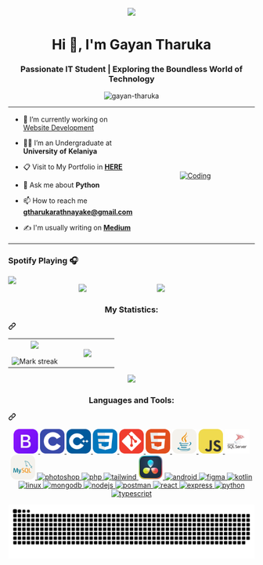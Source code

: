 

<p align="center">
  <img src="https://raw.githubusercontent.com/7oSkaaa/7oSkaaa/main/Images/about_me.gif" width= 115>
</p>

<h1 align="center">Hi 👋, I'm Gayan Tharuka</h1>
<h3 align="center">Passionate IT Student | Exploring the Boundless World of Technology</h3>

<p align="center"> <img src="https://komarev.com/ghpvc/?username=gayan-tharuka&label=Profile%20views&color=0e75b6&style=flat" alt="gayan-tharuka" /> </p>

<table align="center">
<tbody><tr border="none">
<td width="50%" align="left">
<ul dir="auto">
<li>
<p dir="auto">🔭 I’m currently working on <a href="https://hotzyfoods.com">Website Development</a></p>
</li>
<li>
<p dir="auto">🧑‍🎓 I’m an Undergraduate at <strong>University of Kelaniya</strong></p>
</li>
<li>
<p dir="auto">📋 Visit to My Portfolio in <strong><a href="https://gayantharuka.run.place/">HERE</a></strong></p>
</li>
<li>
<p dir="auto">💬 Ask me about <strong>Python</strong></p>
</li>
<li>
<p dir="auto">📫 How to reach me <strong><a href="mailto:gtharukarathnayake@gmail.com">gtharukarathnayake@gmail.com</a></strong></p>
</li>
<li>
<p dir="auto">✍️ I'm usually writing on <strong><a href="https://medium.com/@gayantharuka95">Medium</a></strong></p>
</li>
</ul>
</td>
<td width="50%" align="center">
  <a target="_blank" rel="noopener noreferrer nofollow" href="https://repository-images.githubusercontent.com/588181932/e36ec678-7984-4cdd-8e4c-a3932772ff8e"><img align="center" alt="Coding" width="450" src="https://repository-images.githubusercontent.com/588181932/e36ec678-7984-4cdd-8e4c-a3932772ff8e" style="max-width: 100%;"></a>
  </td>
</tr>
</tbody></table>

### Spotify Playing 🎧

<div align="center">
  <img src="https://novatorem.bgstatic.vercel.app/api/spotify" width= 500 style="float: left;">
  <img src="https://camo.githubusercontent.com/d8db642d6930b478003c60e7896857d2f367caef1c90271dd919bc3021d5bfea/68747470733a2f2f6d656469612e67697068792e636f6d2f6d656469612f4a3542315938515a6e7a5858624c514942752f67697068792e676966" width= 200 style="float: right;">
</div>


<p  align="center"> <img src="https://user-images.githubusercontent.com/73097560/115834477-dbab4500-a447-11eb-908a-139a6edaec5c.gif"> 

<div class="markdown-heading" dir="auto"><h3 align="center" tabindex="-1" class="heading-element" dir="auto">My Statistics:</h3><a id="user-content-my-statistics" class="anchor" aria-label="Permalink: My Statistics:" href="#my-statistics"><svg class="octicon octicon-link" viewBox="0 0 16 16" version="1.1" width="16" height="16" aria-hidden="true"><path d="m7.775 3.275 1.25-1.25a3.5 3.5 0 1 1 4.95 4.95l-2.5 2.5a3.5 3.5 0 0 1-4.95 0 .751.751 0 0 1 .018-1.042.751.751 0 0 1 1.042-.018 1.998 1.998 0 0 0 2.83 0l2.5-2.5a2.002 2.002 0 0 0-2.83-2.83l-1.25 1.25a.751.751 0 0 1-1.042-.018.751.751 0 0 1-.018-1.042Zm-4.69 9.64a1.998 1.998 0 0 0 2.83 0l1.25-1.25a.751.751 0 0 1 1.042.018.751.751 0 0 1 .018 1.042l-1.25 1.25a3.5 3.5 0 1 1-4.95-4.95l2.5-2.5a3.5 3.5 0 0 1 4.95 0 .751.751 0 0 1-.018 1.042.751.751 0 0 1-1.042.018 1.998 1.998 0 0 0-2.83 0l-2.5 2.5a1.998 1.998 0 0 0 0 2.83Z"></path></svg></a></div>

  
<table border="0" align="center">
<tr border="0">
<td width="50%" align="center">
  
  <img  align="center"  src="https://github-readme-stats.vercel.app/api?username=gayan-tharuka&theme=cobalt&show_icons=true&count_private=true" >
  <br></br>
  <img  title="🔥 Get streak stats for your profile at git.io/streak-stats" alt="Mark streak" src="https://github-readme-streak-stats.herokuapp.com/?user=gayan-tharuka&theme=dark&hide_border=true" />
  
</td>

<td width="50%" align="center">

  <img  align="center"  src="https://github-readme-stats.anuraghazra1.vercel.app/api/top-langs/?username=gayan-tharuka&theme=dark&hide_border=true&no-bg=true&no-frame=true&langs_count=10"/>
  
  </td>
</tr>
</table>

<p  align="center">
<img src="https://user-images.githubusercontent.com/73097560/115834477-dbab4500-a447-11eb-908a-139a6edaec5c.gif"> 

<div class="markdown-heading" dir="auto"><h3 align="center" tabindex="-1" class="heading-element" dir="auto">Languages and Tools:</h3><a id="user-content-languages-and-tools" class="anchor" aria-label="Permalink: Languages and Tools:" href="#languages-and-tools"><svg class="octicon octicon-link" viewBox="0 0 16 16" version="1.1" width="16" height="16" aria-hidden="true"><path d="m7.775 3.275 1.25-1.25a3.5 3.5 0 1 1 4.95 4.95l-2.5 2.5a3.5 3.5 0 0 1-4.95 0 .751.751 0 0 1 .018-1.042.751.751 0 0 1 1.042-.018 1.998 1.998 0 0 0 2.83 0l2.5-2.5a2.002 2.002 0 0 0-2.83-2.83l-1.25 1.25a.751.751 0 0 1-1.042-.018.751.751 0 0 1-.018-1.042Zm-4.69 9.64a1.998 1.998 0 0 0 2.83 0l1.25-1.25a.751.751 0 0 1 1.042.018.751.751 0 0 1 .018 1.042l-1.25 1.25a3.5 3.5 0 1 1-4.95-4.95l2.5-2.5a3.5 3.5 0 0 1 4.95 0 .751.751 0 0 1-.018 1.042.751.751 0 0 1-1.042.018 1.998 1.998 0 0 0-2.83 0l-2.5 2.5a1.998 1.998 0 0 0 0 2.83Z"></path></svg></a></div>

<p align="center" dir="auto"> <a href="https://getbootstrap.com" rel="nofollow"> <img src="https://github.com/tandpfun/skill-icons/raw/main/icons/Bootstrap.svg" alt="bootstrap" width="50" height="50" style="max-width: 100%;"> </a> <a href="https://www.cprogramming.com/" rel="nofollow"> <img src="https://github.com/tandpfun/skill-icons/raw/main/icons/C.svg" alt="c" width="50" height="50" style="max-width: 100%;"> </a> <a href="https://www.w3schools.com/cpp/" rel="nofollow"> <img src="https://github.com/tandpfun/skill-icons/raw/main/icons/CPP.svg" alt="cplusplus" width="50" height="50" style="max-width: 100%;"> </a> <a href="https://www.w3schools.com/css/" rel="nofollow"> <img src="https://github.com/tandpfun/skill-icons/raw/main/icons/CSS.svg" alt="css3" width="50" height="50" style="max-width: 100%;"> </a> <a href="https://git-scm.com/" rel="nofollow"> <img src="https://github.com/tandpfun/skill-icons/raw/main/icons/Git.svg" alt="git" width="50" height="50" style="max-width: 100%;"> </a> <a href="https://www.w3.org/html/" rel="nofollow"> <img src="https://github.com/tandpfun/skill-icons/raw/main/icons/HTML.svg" alt="html5" width="50" height="50" style="max-width: 100%;"> </a> <a href="https://www.java.com" rel="nofollow"> <img src="https://github.com/tandpfun/skill-icons/raw/main/icons/Java-Light.svg" alt="java" width="50" height="50" style="max-width: 100%;"> </a> <a href="https://developer.mozilla.org/en-US/docs/Web/JavaScript" rel="nofollow"> <img src="https://github.com/tandpfun/skill-icons/raw/main/icons/JavaScript.svg" alt="javascript" width="50" height="50" style="max-width: 100%;"> </a> <a href="https://www.microsoft.com/en-us/sql-server" rel="nofollow"> <img src="https://github.com/Scar1109/skill-icons/raw/Scar1109/icons/microsoftSQL.svg" alt="mssql" width="50" height="50" style="max-width: 100%;"> </a> <a href="https://www.mysql.com/" rel="nofollow"> <img src="https://github.com/tandpfun/skill-icons/raw/main/icons/MySQL-Light.svg" alt="mysql" width="50" height="50" style="max-width: 100%;"> </a> <a href="https://www.photoshop.com/en" rel="nofollow"> <img src="https://github.com/Scar1109/skill-icons/raw/Scar1109/icons/Photoshop.svg" alt="photoshop" width="50" height="50" style="max-width: 100%;"> </a> <a href="https://www.php.net" rel="nofollow"> <img src="https://github.com/Scar1109/skill-icons/raw/Scar1109/icons/PHP-Light.svg" alt="php" width="50" height="50" style="max-width: 100%;"> </a> <a href="https://tailwindcss.com/" rel="nofollow"> <img src="https://github.com/Scar1109/skill-icons/raw/Scar1109/icons/TailwindCSS-Light.svg" alt="tailwind" width="50" height="50" style="max-width: 100%;"> </a> <a href="https://www.blackmagicdesign.com/products/davinciresolve" rel="nofollow"> <img src="https://github.com/Scar1109/skill-icons/raw/Scar1109/icons/DavinchiResolve.svg" alt="DavinchiResolve" width="50" height="50" style="max-width: 100%;"> </a> <a href="https://developer.android.com" rel="nofollow"> <img src="https://github.com/Scar1109/skill-icons/raw/main/icons/AndroidStudio-Light.svg" alt="android" width="50" height="50" style="max-width: 100%;"> </a> <a href="https://www.figma.com/" rel="nofollow"> <img src="https://github.com/Scar1109/skill-icons/raw/main/icons/Figma-Light.svg" alt="figma" width="50" height="50" style="max-width: 100%;"> </a> <a href="https://kotlinlang.org" rel="nofollow"> <img src="https://github.com/Scar1109/skill-icons/raw/main/icons/Kotlin-Light.svg" alt="kotlin" width="50" height="50" style="max-width: 100%;"> </a> <a href="https://www.linux.org/" rel="nofollow"> <img src="https://github.com/Scar1109/skill-icons/raw/main/icons/Linux-Light.svg" alt="linux" width="50" height="50" style="max-width: 100%;"> </a> <a href="https://www.mongodb.com/" rel="nofollow"> <img src="https://github.com/Scar1109/skill-icons/raw/main/icons/MongoDB.svg" alt="mongodb" width="50" height="50" style="max-width: 100%;"> </a> <a href="https://nodejs.org" rel="nofollow"> <img src="https://github.com/Scar1109/skill-icons/raw/main/icons/NodeJS-Light.svg" alt="nodejs" width="50" height="50" style="max-width: 100%;"> </a> <a href="https://postman.com" rel="nofollow"> <img src="https://github.com/Scar1109/skill-icons/raw/main/icons/Postman.svg" alt="postman" width="50" height="50" style="max-width: 100%;"> </a> <a href="https://reactjs.org/" rel="nofollow"> <img src="https://github.com/Scar1109/skill-icons/raw/main/icons/React-Light.svg" alt="react" width="50" height="50" style="max-width: 100%;"> </a> <a href="https://expressjs.com" rel="nofollow"> <img src="https://github.com/Scar1109/skill-icons/raw/main/icons/ExpressJS-Light.svg" alt="express" width="50" height="50" style="max-width: 100%;"> </a> <a href="https://www.python.org" rel="nofollow"> <img src="https://github.com/Scar1109/skill-icons/raw/main/icons/Python-Light.svg" alt="python" width="50" height="50" style="max-width: 100%;"> </a> <a href="https://www.typescriptlang.org/" rel="nofollow"> <img src="https://github.com/Scar1109/skill-icons/raw/main/icons/TypeScript.svg" alt="typescript" width="50" height="50" style="max-width: 100%;"> </a> </p>

<p align="center">
  <img src="https://github.com/DHANOLA/DHANOLA/raw/output/github-contribution-grid-snake.svg" alt="snake"></center>
</p>

